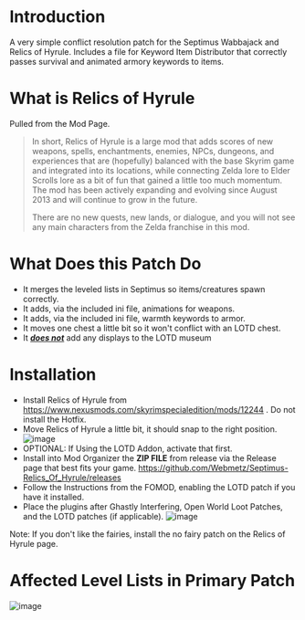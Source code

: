 # Introduction
A very simple conflict resolution patch for the Septimus Wabbajack and Relics of Hyrule.
Includes a file for Keyword Item Distributor that correctly passes survival and animated armory keywords to items.

# What is Relics of Hyrule

Pulled from the Mod Page.

> In short, Relics of Hyrule is a large mod that adds scores of new weapons, spells, enchantments, enemies, NPCs, dungeons, and experiences that are (hopefully) balanced with the base Skyrim game and integrated into its locations, while connecting Zelda lore to Elder Scrolls lore as a bit of fun that gained a little too much momentum. The mod has been actively expanding and evolving since August 2013 and will continue to grow in the future.
> 
> There are no new quests, new lands, or dialogue, and you will not see any main characters from the Zelda franchise in this mod.

# What Does this Patch Do
- It merges the leveled lists in Septimus so items/creatures spawn correctly.
- It adds, via the included ini file, animations for weapons.
- It adds, via the included ini file, warmth keywords to armor.
- It moves one chest a little bit so it won't conflict with an LOTD chest.
- It <u>***does not***</u> add any displays to the LOTD museum

# Installation
- Install Relics of Hyrule from https://www.nexusmods.com/skyrimspecialedition/mods/12244 . Do not install the Hotfix.
- Move Relics of Hyrule a little bit, it should snap to the right position.
![image](https://user-images.githubusercontent.com/2394842/148655366-d08535d1-38ae-4600-8e82-b53cbc594ea2.png)
- OPTIONAL: If Using the LOTD Addon, activate that first.
- Install into Mod Organizer the **ZIP FILE** from release via the Release page that best fits your game.  https://github.com/Webmetz/Septimus-Relics_Of_Hyrule/releases
- Follow the Instructions from the FOMOD, enabling the LOTD patch if you have it installed.
- Place the plugins after Ghastly Interfering, Open World Loot Patches, and the LOTD patches (if applicable).
![image](https://user-images.githubusercontent.com/2394842/148706274-4d73475c-cb3b-44cb-b7b9-b85565d11b9b.png)

Note:  If you don't like the fairies, install the no fairy patch on the Relics of Hyrule page.

# Affected Level Lists in Primary Patch
![image](https://user-images.githubusercontent.com/2394842/148628442-8020282d-e5c6-4f23-b15c-cf4b0962fdda.png)

